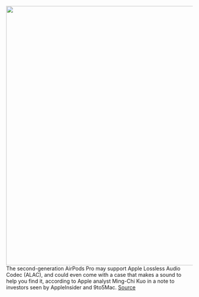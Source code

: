 <img src='https://cdn.vox-cdn.com/thumbor/5WVORJU_IEQtlI4nMm48skTnPzg=/0x0:2040x1360/1200x800/filters:focal(857x517:1183x843)/cdn.vox-cdn.com/uploads/chorus_image/image/70338849/cwelch_191031_3763_0003.0.jpg' width='700px' /><br/>
The second-generation AirPods Pro may support Apple Lossless Audio Codec (ALAC), and could even come with a case that makes a sound to help you find it, according to Apple analyst Ming-Chi Kuo in a note to investors seen by AppleInsider and 9to5Mac.
<a href='https://www.theverge.com/2022/1/2/22863442/airpods-pro-2-lossless-audio-charging-case-sound'> Source <a/>